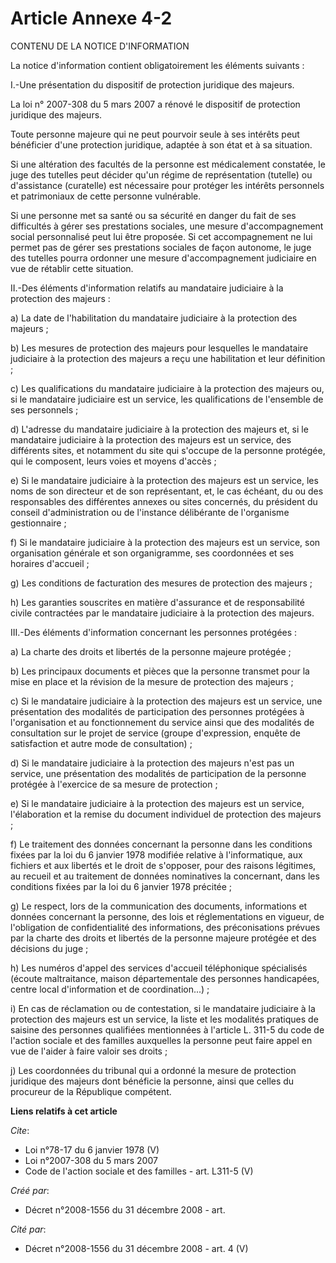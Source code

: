 # Article Annexe 4-2

CONTENU DE LA NOTICE D'INFORMATION 

La notice d'information contient obligatoirement les éléments suivants : 

I.-Une présentation du dispositif de protection juridique des majeurs. 

La loi n° 2007-308 du 5 mars 2007 a rénové le dispositif de protection juridique des majeurs. 

Toute personne majeure qui ne peut pourvoir seule à ses intérêts peut bénéficier d'une protection juridique, adaptée à son
état et à sa situation. 

Si une altération des facultés de la personne est médicalement constatée, le juge des tutelles peut décider qu'un régime de
représentation (tutelle) ou d'assistance (curatelle) est nécessaire pour protéger les intérêts personnels et patrimoniaux de
cette personne vulnérable. 

Si une personne met sa santé ou sa sécurité en danger du fait de ses difficultés à gérer ses prestations sociales, une mesure
d'accompagnement social personnalisé peut lui être proposée. Si cet accompagnement ne lui permet pas de gérer ses prestations
sociales de façon autonome, le juge des tutelles pourra ordonner une mesure d'accompagnement judiciaire en vue de rétablir
cette situation. 

II.-Des éléments d'information relatifs au mandataire judiciaire à la protection des majeurs : 

a) La date de l'habilitation du mandataire judiciaire à la protection des majeurs ; 

b) Les mesures de protection des majeurs pour lesquelles le mandataire judiciaire à la protection des majeurs a reçu une
habilitation et leur définition ; 

c) Les qualifications du mandataire judiciaire à la protection des majeurs ou, si le mandataire judiciaire est un service,
les qualifications de l'ensemble de ses personnels ; 

d) L'adresse du mandataire judiciaire à la protection des majeurs et, si le mandataire judiciaire à la protection des majeurs
est un service, des différents sites, et notamment du site qui s'occupe de la personne protégée, qui le composent, leurs
voies et moyens d'accès ; 

e) Si le mandataire judiciaire à la protection des majeurs est un service, les noms de son directeur et de son représentant,
et, le cas échéant, du ou des responsables des différentes annexes ou sites concernés, du président du conseil
d'administration ou de l'instance délibérante de l'organisme gestionnaire ; 

f) Si le mandataire judiciaire à la protection des majeurs est un service, son organisation générale et son organigramme, ses
coordonnées et ses horaires d'accueil ; 

g) Les conditions de facturation des mesures de protection des majeurs ; 

h) Les garanties souscrites en matière d'assurance et de responsabilité civile contractées par le mandataire judiciaire à la
protection des majeurs. 

III.-Des éléments d'information concernant les personnes protégées : 

a) La charte des droits et libertés de la personne majeure protégée ; 

b) Les principaux documents et pièces que la personne transmet pour la mise en place et la révision de la mesure de
protection des majeurs ; 

c) Si le mandataire judiciaire à la protection des majeurs est un service, une présentation des modalités de participation
des personnes protégées à l'organisation et au fonctionnement du service ainsi que des modalités de consultation sur le
projet de service (groupe d'expression, enquête de satisfaction et autre mode de consultation) ; 

d) Si le mandataire judiciaire à la protection des majeurs n'est pas un service, une présentation des modalités de
participation de la personne protégée à l'exercice de sa mesure de protection ; 

e) Si le mandataire judiciaire à la protection des majeurs est un service, l'élaboration et la remise du document individuel
de protection des majeurs ; 

f) Le traitement des données concernant la personne dans les conditions fixées par la loi du 6 janvier 1978 modifiée relative
à l'informatique, aux fichiers et aux libertés et le droit de s'opposer, pour des raisons légitimes, au recueil et au
traitement de données nominatives la concernant, dans les conditions fixées par la loi du 6 janvier 1978 précitée ; 

g) Le respect, lors de la communication des documents, informations et données concernant la personne, des lois et
réglementations en vigueur, de l'obligation de confidentialité des informations, des préconisations prévues par la charte des
droits et libertés de la personne majeure protégée et des décisions du juge ; 

h) Les numéros d'appel des services d'accueil téléphonique spécialisés (écoute maltraitance, maison départementale des
personnes handicapées, centre local d'information et de coordination...) ; 

i) En cas de réclamation ou de contestation, si le mandataire judiciaire à la protection des majeurs est un service, la liste
et les modalités pratiques de saisine des personnes qualifiées mentionnées à l'article L. 311-5 du code de l'action sociale
et des familles auxquelles la personne peut faire appel en vue de l'aider à faire valoir ses droits ; 

j) Les coordonnées du tribunal qui a ordonné la mesure de protection juridique des majeurs dont bénéficie la personne, ainsi
que celles du procureur de la République compétent.

**Liens relatifs à cet article**

_Cite_:

  - Loi n°78-17 du 6 janvier 1978 (V)
  - Loi n°2007-308 du 5 mars 2007
  - Code de l'action sociale et des familles - art. L311-5 (V)

_Créé par_:

  - Décret n°2008-1556 du 31 décembre 2008 - art.

_Cité par_:

  - Décret n°2008-1556 du 31 décembre 2008 - art. 4 (V)
